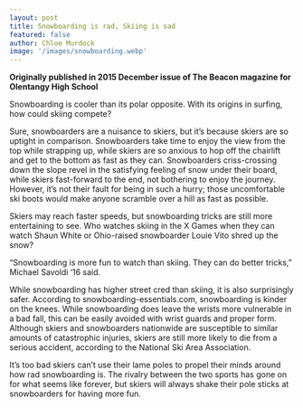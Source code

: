 ```yaml
---
layout: post
title: Snowboarding is rad, Skiing is sad
featured: false
author: Chloe Murdock
image: '/images/snowboarding.webp'
---
```


**Originally published in 2015 December issue of The Beacon magazine for Olentangy High School**

Snowboarding is cooler than its polar opposite. With its origins in surfing, how could skiing compete?

Sure, snowboarders are a nuisance to skiers, but it’s because skiers are so uptight in comparison. Snowboarders take time to enjoy the view from the top while strapping up, while skiers are so anxious to hop off the chairlift and get to the bottom as fast as they can. Snowboarders criss-crossing down the slope revel in the satisfying feeling of snow under their board, while skiers fast-forward to the end, not bothering to enjoy the journey. However, it’s not their fault for being in such a hurry; those uncomfortable ski boots would make anyone scramble over a hill as fast as possible.

Skiers may reach faster speeds, but snowboarding tricks are still more entertaining to see. Who watches skiing in the X Games when they can watch Shaun White or Ohio-raised snowboarder Louie Vito shred up the snow?

“Snowboarding is more fun to watch than skiing. They can do better tricks,” Michael Savoldi ‘16 said.

While snowboarding has higher street cred than skiing, it is also surprisingly safer. According to snowboarding-essentials.com, snowboarding is kinder on the knees. While snowboarding does leave the wrists more vulnerable in a bad fall, this can be easily avoided with wrist guards and proper form. Although skiers and snowboarders nationwide are susceptible to similar amounts of catastrophic injuries, skiers are still more likely to die from a serious accident, according to the National Ski Area Association.

It’s too bad skiers can’t use their lame poles to propel their minds around how rad snowboarding is. The rivalry between the two sports has gone on for what seems like forever, but skiers will always shake their pole sticks at snowboarders for having more fun.
